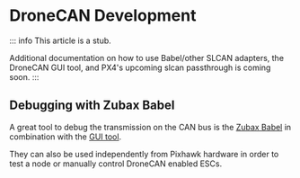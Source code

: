 # DroneCAN Development

::: info
This article is a stub.

Additional documentation on how to use Babel/other SLCAN adapters, the DroneCAN GUI tool, and PX4's upcoming slcan passthrough is coming soon.
:::

## Debugging with Zubax Babel

A great tool to debug the transmission on the CAN bus is the [Zubax Babel](https://zubax.com/products/babel) in combination with the [GUI tool](http://dronecan.github.io/GUI_Tool/Overview/).

They can also be used independently from Pixhawk hardware in order to test a node or manually control DroneCAN enabled ESCs.

